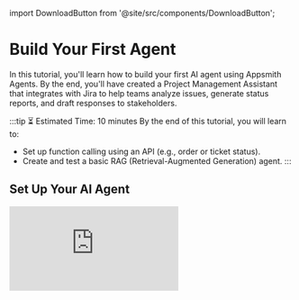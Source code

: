 import DownloadButton from '@site/src/components/DownloadButton';

# Build Your First Agent

In this tutorial, you'll learn how to build your first AI agent using Appsmith Agents. By the end, you'll have created a Project Management Assistant that integrates with Jira to help teams analyze issues, generate status reports, and draft responses to stakeholders.

:::tip ⏳ Estimated Time: 10 minutes
By the end of this tutorial, you will learn to:

- Set up function calling using an API (e.g., order or ticket status).
- Create and test a basic RAG (Retrieval-Augmented Generation) agent.
:::

## Set Up Your AI Agent

<div style={{ position: "relative", paddingBottom: "calc(50.52% + 41px)", height: 0, width: "100%" }}>
  <iframe
    src="https://demo.arcade.software/bbndcJQPApcNzmatoQoR?embed"
    frameBorder="0"
    loading="lazy"
    webkitAllowFullScreen
    mozAllowFullScreen
    allowFullScreen
    allow="fullscreen"
    style={{ position: "absolute", top: 0, left: 0, width: "100%", height: "100%" }}
    title="Appsmith | Connect Data"
  />
</div>



1. Open your Appsmith Agent if you already have access.

<dd>

If you are not yet signed up, visit [login.appsmithai.com](https://login.appsmithai.com), enter your organization name and domain to create your workspace (e.g., `org-name.appsmithai.com`).

</dd>

2. Click the **Create Agent** button in the top-right corner. Select **Create from Scratch** to begin building a new agent. 


3. Once the agent is created, a setup modal will appear.



<dd>

This modal contains two primary tabs: **Actions** and **Knowledge Sources**. These tabs allow you to define how the agent interacts with external systems and how it retrieves contextual information.


- **Actions**: You can connect to different SaaS tools that allow the agent to perform actions like creating or updating tickets, sending messages, or managing tasks. These connected tools act as function calls the agent can trigger during a conversation. When added from this modal, Appsmith automatically creates queries for common operations like create, update, and delete. If you want to connect other tools, you can do so anytime from the Datasource panel in the editor.

- **[Knowledge Sources](/connect-data/overview)**: You can upload documents or sync external content that the agent can reference while responding. Supported options include uploading files (up to 20MB each), syncing up to 1000 web links, or connecting with platforms like Notion or OneDrive. The agent will search these sources to provide accurate, grounded answers based on the content.

</dd>

4. Click on **Jira** from the **Actions** tab in the setup modal. In the connection options, select **Connect with OAuth**.

<dd>

Use the following details to complete the connection:

- **Email:** `docs+jira@appsmith.com`

- **Password:** `w9k6kJX2G*aRYJS`

- **Site URL:** `https://appsmith-docs-team.atlassian.net`

Once connected, Appsmith will automatically generate a set of queries for this Jira instance.

</dd>


5. Define the system prompt for your agent. This prompt instructs the AI on how it should behave, what tools it can use, and how to interpret user inputs.

<dd>

You can write your own prompt or click **Generate System Prompt** to auto-generate one based on your current setup.

```js
This AI assists users with support-related tasks by referencing the uploaded FAQ document and interacting with Jira. To create a new issue, call the Create_Issue function using the summary, description, and issue_type provided by the user. To retrieve ticket details, use the Get_Issue_By_ID function with the ticket_id. Always use the knowledge source to answer general questions, and call Jira functions only when the user explicitly asks to create or check a ticket.
```

See [How to Configure Chat Query](/build-agents/agent).


</dd>

6. Click **+ New Function** and select Create Query. Choose the Jira datasource you connected earlier, and rename the query to `Create_Issue` for clarity and easy reference in the agent.

7. Select the **Create Issue** command to pass data from the AI to Jira using `{{this.params.name}}` for each input field. This enables the agent to dynamically send values like summary and issue type during a conversation.

<dd>

Configure the query inputs using `{{this.params}}` to make the values dynamic:

- **Summary**: `{{this.params.issue}}`

- **Issue type**: `{{this.params.issue_type}}`

</dd>

8. Add a description for the function:

<dd>

```js
This function creates a new issue in Jira. It accepts parameters—summary —provided by the user during the conversation.
```

</dd>

9. Once configured, save the query to make it available for AI function calling.

<dd>

You can now test the integration by entering prompts in the chat, such as:
"John P is having an issue with payment. Create a new high-priority ticket."

</dd>



## See also

- [Set Up the AI Agents Chrome Extension](/build-agents/how-to-guides/embed-agents): Learn how to install and configure the Chrome extension to use AI agents across web applications.
- [Appsmith AI Integration](/build-agents/overview): Understand how to integrate Appsmith with AI features for chat-based data interaction and function calling.